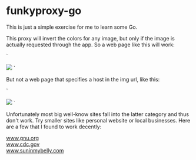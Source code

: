 funkyproxy-go
=============

This is just a simple exercise for me to learn some Go.

This proxy will invert the colors for any image, but only if the image is
actually requested through the app.  So a web page like this will work:

`
<html>
<body>
<img src="/images/foo.gif">
</body>
</html>
`

But not a web page that specifies a host in the img url, like this:

`
<html>
<body>
<img src="http://images.mycompany.com/foo.gif">
</body>
</html>
`

Unfortunately most big well-know sites fall into the latter category and
thus don't work.  Try smaller sites like personal website or local businesses.
Here are a few that I found to work decently:

www.gnu.org  
www.cdc.gov  
www.suninmybelly.com  
